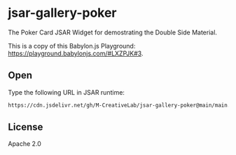 # jsar-gallery-poker

The Poker Card JSAR Widget for demostrating the Double Side Material.

This is a copy of this Babylon.js Playground: https://playground.babylonjs.com/#LXZPJK#3.

## Open

Type the following URL in JSAR runtime:

```sh
https://cdn.jsdelivr.net/gh/M-CreativeLab/jsar-gallery-poker@main/main.xsml
```

## License

Apache 2.0

